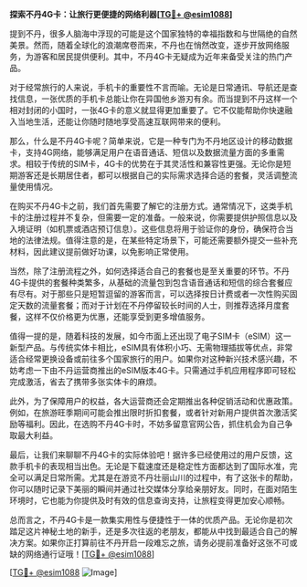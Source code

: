 **探索不丹4G卡：让旅行更便捷的网络利器[[TG💪+ @esim1088](https://t.me/s/esim1088)]**

提到不丹，很多人脑海中浮现的可能是这个国家独特的幸福指数和与世隔绝的自然美景。然而，随着全球化的浪潮席卷而来，不丹也在悄然改变，逐步开放网络服务，为游客和居民提供便利。其中，不丹4G卡无疑成为近年来备受关注的热门产品。

对于经常旅行的人来说，手机卡的重要性不言而喻。无论是日常通讯、导航还是查找信息，一张优质的手机卡总能让你在异国他乡游刃有余。而当提到不丹这样一个相对封闭的小国时，一张4G卡的意义就显得更加重要了。它不仅能帮助你快速融入当地生活，还能让你随时随地享受高速互联网带来的便利。

那么，什么是不丹4G卡呢？简单来说，它是一种专门为不丹地区设计的移动数据卡，支持4G网络，能够满足用户在语音通话、短信以及数据流量方面的多重需求。相较于传统的SIM卡，4G卡的优势在于其灵活性和兼容性更强。无论你是短期游客还是长期居住者，都可以根据自己的实际需求选择合适的套餐，灵活调整流量使用情况。

在购买不丹4G卡之前，我们首先需要了解它的注册方式。通常情况下，这类手机卡的注册过程并不复杂，但需要一定的准备。一般来说，你需要提供护照信息以及入境证明（如机票或酒店预订信息）。这些信息将用于验证你的身份，确保符合当地的法律法规。值得注意的是，在某些特定场景下，可能还需要额外提交一些补充材料，因此建议提前做好功课，以免影响正常使用。

当然，除了注册流程之外，如何选择适合自己的套餐也是至关重要的环节。不丹4G卡提供的套餐种类繁多，从基础的流量包到包含语音通话和短信的综合套餐应有尽有。对于那些只是短暂逗留的游客而言，可以选择按日计费或者一次性购买固定天数的流量套餐；而对于计划在不丹停留较长时间的人士，则推荐选择月度套餐，这样不仅价格更为优惠，还能享受到更多增值服务。

值得一提的是，随着科技的发展，如今市面上还出现了电子SIM卡（eSIM）这一新型产品。与传统实体卡相比，eSIM具有体积小巧、无需物理插拔等优点，非常适合经常更换设备或前往多个国家旅行的用户。如果你对这种新兴技术感兴趣，不妨考虑一下由不丹运营商推出的eSIM版本4G卡。只需通过手机应用程序即可轻松完成激活，省去了携带多张实体卡的麻烦。

此外，为了保障用户的权益，各大运营商还会定期推出各种促销活动和优惠政策。例如，在旅游旺季期间可能会推出限时折扣套餐，或者针对新用户提供首次激活奖励等福利。因此，在选购不丹4G卡时，不妨多留意官网公告，抓住机会为自己争取最大利益。

最后，让我们来聊聊不丹4G卡的实际体验吧！据许多已经使用过的用户反馈，这款手机卡的表现相当出色。无论是下载速度还是稳定性方面都达到了国际水准，完全可以满足日常所需。尤其是在游览不丹壮丽山川的过程中，有了这张卡的帮助，你可以随时记录下美丽的瞬间并通过社交媒体分享给亲朋好友。同时，在面对陌生环境时，它也能为你提供及时有效的信息查询支持，让旅程变得更加安心顺畅。

总而言之，不丹4G卡是一款集实用性与便捷性于一体的优质产品。无论你是初次踏足这片神秘土地的新手，还是多次往返的老朋友，都能从中找到最适合自己的解决方案。如果你正打算前往不丹开启一段难忘之旅，请务必提前准备好这张不可或缺的网络通行证哦！[[TG💪+ @esim1088](https://t.me/s/esim1088)]

[[TG💪+ @esim1088](https://t.me/s/esim1088) ![Image](https://i.postimg.cc/4NQfJmqS/Snipaste-2025-05-13-00-14-12.png)]